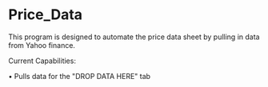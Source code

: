 # Price_Data

This program is designed to automate the price data sheet by pulling in data from Yahoo finance.

Current Capabilities:

   • Pulls data for the "DROP DATA HERE" tab

